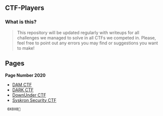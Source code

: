 ## CTF-Players


### What is this?

> This repository will be updated regularly with writeups for all challenges we managed to solve in all CTFs we competed in.
Please, feel free to point out any errors you may find or suggestions you want to make!


## Pages

**Page Number 2020**

  * [DAM CTF](2020/DAMCTF)
  * [DARK CTF](2020/DARKCTF)
  * [DownUnder CTF](2020/DownUnderCTF)
  * [Syskron Security CTF](2020/Syskron%20Security%20CTF)

``` 0X0X0💛```
